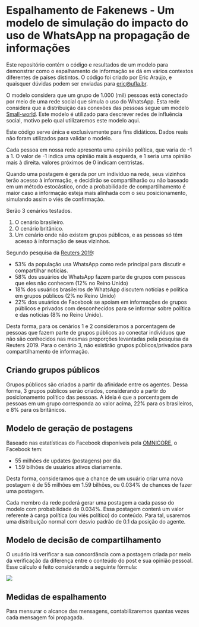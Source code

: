 # Espalhamento de Fakenews - Um modelo de simulação do impacto do uso de WhatsApp na propagação de informações

Este repositório contém o código e resultados de um modelo para demonstrar como o espalhamento de informação se dá em vários contextos diferentes de países distintos. O código foi criado por Eric Araújo, e quaisquer dúvidas podem ser enviadas para eric@ufla.br.

O modelo considera que um grupo de 1.000 (mil) pessoas está conectado por meio de uma rede social que simula o uso do WhatsApp. Esta rede considera que a distribuição das conexões das pessoas segue um modelo [Small-world](https://pt.wikipedia.org/wiki/Redes_de_pequeno_mundo). Este modelo é utilizado para descrever redes de influência social, motivo pelo qual utilizaremos este modelo aqui.

Este código serve única e exclusivamente para fins didáticos. Dados reais não foram utilizados para validar o modelo.

Cada pessoa em nossa rede apresenta uma opinião política, que varia de -1 a 1. O valor de -1 indica uma opinião mais à esquerda, e 1 seria uma opinião mais à direita. valores próximos de 0 indicam centristas. 

Quando uma postagem é gerada por um indivíduo na rede, seus vizinhos terão acesso à informação, e decidirão se compartilharão ou não baseado em um método estocástico, onde a probabilidade de compartilhamento é maior caso a informação esteja mais alinhada com o seu posicionamento, simulando assim o viés de confirmação.

Serão 3 cenários testados.

1. O cenário brasileiro.
2. O cenário britânico.
3. Um cenário onde não existem grupos públicos, e as pessoas só têm acesso à informação de seus vizinhos.

Segundo pesquisa da [Reuters 2019](https://reutersinstitute.politics.ox.ac.uk/sites/default/files/inline-files/DNR_2019_FINAL.pdf):

* 53\% da população usa WhatsApp como rede principal para discutir e compartilhar notícias. 
* 58\% dos usuários de WhatsApp fazem parte de grupos com pessoas que eles não conhecem (12\% no Reino Unido)
* 18\% dos usuários brasileiros de WhatsApp discutem notícias e política em grupos públicos (2\% no Reino Unido)
* 22\% dos usuários de Facebook se apoiam em informações de grupos públicos e privados com desconhecidos para se informar sobre política e das notícias (8\% no Reino Unido).

Desta forma, para os cenários 1 e 2 consideramos a porcentagem de pessoas que fazem parte de grupos públicos ao conectar indivíduos que não são conhecidos nas mesmas proporções levantadas pela pesquisa da Reuters 2019. Para o cenário 3, não existirão grupos públicos/privados para compartilhamento de informação.

## Criando grupos públicos

Grupos públicos são criados a partir da afinidade entre os agentes. Dessa forma, 3 grupos públicos serão criados, considerando a partir do posicionamento político das pessoas. A ideia é que a porcentagem de pessoas em um grupo corresponda ao valor acima, 22\% para os brasileiros, e 8\% para os britânicos.

## Modelo de geração de postagens

Baseado nas estatísticas do Facebook disponíveis pela [OMNICORE](https://www.omnicoreagency.com/facebook-statistics/), o Facebook tem:

* 55 milhões de updates (postagens) por dia.
* 1.59 bilhões de usuários ativos diariamente.

Desta forma, consideramos que a chance de um usuário criar uma nova postagem é de 55 milhões em 1.59 bilhões, ou 0.034\% de chances de fazer uma postagem.

Cada membro da rede poderá gerar uma postagem a cada passo do modelo com probabilidade de 0.034%. Essa postagem conterá um valor referente à carga política (ou viés político) do conteúdo. Para tal, usaremos uma distribuição normal com desvio padrão de 0.1 da posição do agente.

## Modelo de decisão de compartilhamento

O usuário irá verificar a sua concordância com a postagem criada por meio da verificação da diferença entre o conteúdo do post e sua opinião pessoal. Esse cálculo é feito considerando a seguinte fórmula:



<img src="https://render.githubusercontent.com/render/math?math=chance = \left(1 - \frac{|x0 - x1|}{2}\right)\times age">



## Medidas de espalhamento

Para mensurar o alcance das mensagens, contabilizaremos quantas vezes cada mensagem foi propagada.
